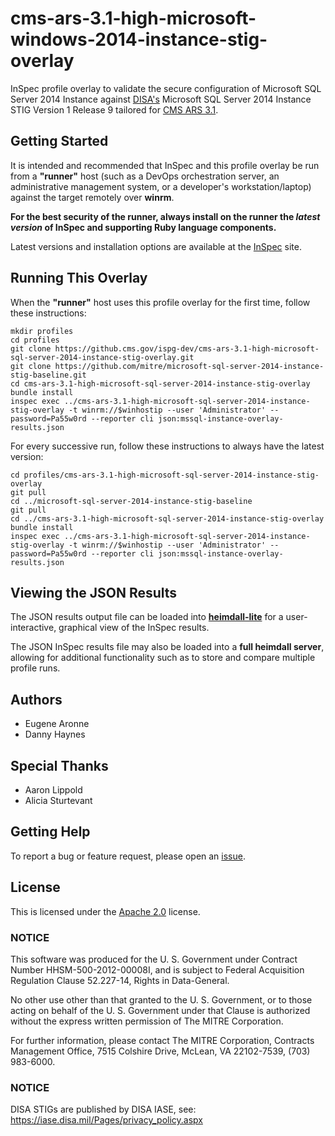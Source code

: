 # cms-ars-3.1-high-microsoft-windows-2014-instance-stig-overlay

InSpec profile overlay to validate the secure configuration of Microsoft SQL Server 2014 Instance against [DISA's](https://iase.disa.mil/stigs/Pages/index.aspx) Microsoft SQL Server 2014 Instance STIG Version 1 Release 9 tailored for [CMS ARS 3.1](https://www.cms.gov/Research-Statistics-Data-and-Systems/CMS-Information-Technology/InformationSecurity/Info-Security-Library-Items/ARS-31-Publication.html).

## Getting Started  
It is intended and recommended that InSpec and this profile overlay be run from a __"runner"__ host (such as a DevOps orchestration server, an administrative management system, or a developer's workstation/laptop) against the target remotely over __winrm__.

__For the best security of the runner, always install on the runner the _latest version_ of InSpec and supporting Ruby language components.__ 

Latest versions and installation options are available at the [InSpec](http://inspec.io/) site.

## Running This Overlay
When the __"runner"__ host uses this profile overlay for the first time, follow these instructions: 

```
mkdir profiles
cd profiles
git clone https://github.cms.gov/ispg-dev/cms-ars-3.1-high-microsoft-sql-server-2014-instance-stig-overlay.git
git clone https://github.com/mitre/microsoft-sql-server-2014-instance-stig-baseline.git
cd cms-ars-3.1-high-microsoft-sql-server-2014-instance-stig-overlay
bundle install
inspec exec ../cms-ars-3.1-high-microsoft-sql-server-2014-instance-stig-overlay -t winrm://$winhostip --user 'Administrator' --password=Pa55w0rd --reporter cli json:mssql-instance-overlay-results.json
```

For every successive run, follow these instructions to always have the latest version:

```
cd profiles/cms-ars-3.1-high-microsoft-sql-server-2014-instance-stig-overlay
git pull
cd ../microsoft-sql-server-2014-instance-stig-baseline
git pull
cd ../cms-ars-3.1-high-microsoft-sql-server-2014-instance-stig-overlay
bundle install
inspec exec ../cms-ars-3.1-high-microsoft-sql-server-2014-instance-stig-overlay -t winrm://$winhostip --user 'Administrator' --password=Pa55w0rd --reporter cli json:mssql-instance-overlay-results.json
```

## Viewing the JSON Results

The JSON results output file can be loaded into __[heimdall-lite](https://mitre.github.io/heimdall-lite/)__ for a user-interactive, graphical view of the InSpec results. 

The JSON InSpec results file may also be loaded into a __full heimdall server__, allowing for additional functionality such as to store and compare multiple profile runs.

## Authors
* Eugene Aronne
* Danny Haynes

## Special Thanks
* Aaron Lippold
* Alicia Sturtevant

## Getting Help
To report a bug or feature request, please open an [issue](https://github.cms.gov/ispg-dev/cms-ars-3.1-high-microsoft-sql-server-2014-instance-stig-overlay/issues/new).

## License
This is licensed under the [Apache 2.0](https://www.apache.org/licenses/LICENSE-2.0) license. 

### NOTICE  

This software was produced for the U. S. Government under Contract Number HHSM-500-2012-00008I, and is subject to Federal Acquisition Regulation Clause 52.227-14, Rights in Data-General.  

No other use other than that granted to the U. S. Government, or to those acting on behalf of the U. S. Government under that Clause is authorized without the express written permission of The MITRE Corporation.

For further information, please contact The MITRE Corporation, Contracts Management Office, 7515 Colshire Drive, McLean, VA  22102-7539, (703) 983-6000.

### NOTICE
DISA STIGs are published by DISA IASE, see: https://iase.disa.mil/Pages/privacy_policy.aspx
